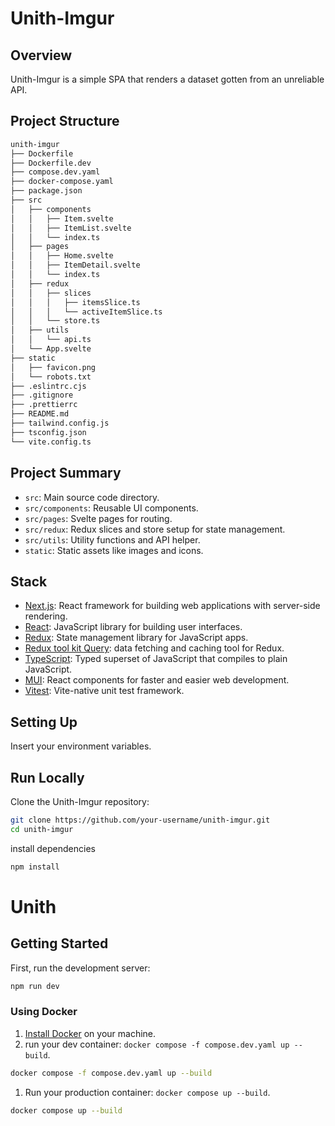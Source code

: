 # Unith-Imgur


## Overview

Unith-Imgur is a simple SPA that renders a dataset gotten from an unreliable API.

## Project Structure

```bash
unith-imgur
├── Dockerfile
├── Dockerfile.dev
├── compose.dev.yaml
├── docker-compose.yaml
├── package.json
├── src
│   ├── components
│   │   ├── Item.svelte
│   │   ├── ItemList.svelte
│   │   └── index.ts
│   ├── pages
│   │   ├── Home.svelte
│   │   ├── ItemDetail.svelte
│   │   └── index.ts
│   ├── redux
│   │   ├── slices
│   │   │   ├── itemsSlice.ts
│   │   │   └── activeItemSlice.ts
│   │   └── store.ts
│   ├── utils
│   │   └── api.ts
│   └── App.svelte
├── static
│   ├── favicon.png
│   └── robots.txt
├── .eslintrc.cjs
├── .gitignore
├── .prettierrc
├── README.md
├── tailwind.config.js
├── tsconfig.json
└── vite.config.ts
```

## Project Summary

- `src`: Main source code directory.
- `src/components`: Reusable UI components.
- `src/pages`: Svelte pages for routing.
- `src/redux`: Redux slices and store setup for state management.
- `src/utils`: Utility functions and API helper.
- `static`: Static assets like images and icons.

## Stack

- [Next.js](https://nextjs.org/): React framework for building web applications with server-side rendering.
- [React](https://reactjs.org/): JavaScript library for building user interfaces.
- [Redux](https://redux.js.org/): State management library for JavaScript apps.
- [Redux tool kit Query](https://redux-toolkit.js.org/rtk-query/overview): data fetching and caching tool for Redux.
- [TypeScript](https://www.typescriptlang.org/): Typed superset of JavaScript that compiles to plain JavaScript.
- [MUI](https://mui.com/): React components for faster and easier web development.
- [Vitest](https://vitest.dev/): Vite-native unit test framework.


## Setting Up

Insert your environment variables.

## Run Locally

Clone the Unith-Imgur repository:

```bash
git clone https://github.com/your-username/unith-imgur.git
cd unith-imgur
```
install dependencies

```bash
npm install
```



# Unith

## Getting Started

First, run the development server:

```bash
npm run dev
```


### Using Docker

1. [Install Docker](https://docs.docker.com/get-docker/) on your machine.
1. run your dev container: `docker compose -f compose.dev.yaml up --build`.

```bash
docker compose -f compose.dev.yaml up --build
```


1. Run your production container: `docker compose up --build`.

```bash
docker compose up --build
```
